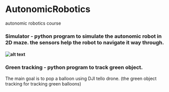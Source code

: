 # AutonomicRobotics
autonomic robotics course

### Simulator - python program to simulate the autonomic robot in 2D maze. the sensors help the robot to navigate it way through.
#### ![alt text](https://github.com/yoavhenig/AutonomicRobotics/blob/master/AutonomicRoboticsSimulator/simulator.JPG)

### Green tracking - python program to track green object.

The main goal is to pop a balloon using DJI tello drone. (the green object tracking for tracking green balloons)
